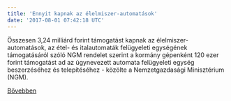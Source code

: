 ```yaml
---
title: 'Ennyit kapnak az élelmiszer-automatások'
date: '2017-08-01 07:42:18 UTC'
---
```


Összesen 3,24 milliárd forint támogatást kapnak az élelmiszer-automatások, az étel- és italautomaták felügyeleti egységének támogatásáról szóló NGM rendelet szerint a kormány gépenként 120 ezer forint támogatást ad az úgynevezett automata felügyeleti egység beszerzéséhez és telepítéséhez - közölte a Nemzetgazdasági Minisztérium (NGM).


[Bővebben](http://ift.tt/2hjuEGn)
